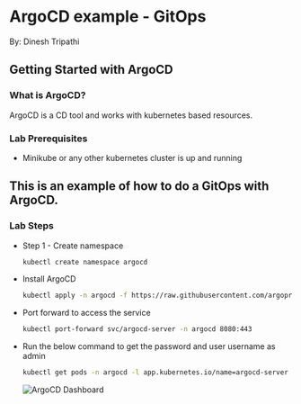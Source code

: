# ArgoCD example - GitOps

By: Dinesh Tripathi

## Getting Started with ArgoCD
### What is ArgoCD?
ArgoCD is a CD tool and works with kubernetes based resources.

### Lab Prerequisites

*  Minikube or any other kubernetes cluster is up and running

## This is an example of how to do a GitOps with ArgoCD.
### Lab Steps
* Step 1 - Create namespace
  ```sh
  kubectl create namespace argocd
  ```
* Install ArgoCD
  ```sh
  kubectl apply -n argocd -f https://raw.githubusercontent.com/argoproj/argo-cd/stable/manifests/install.yaml
  ```
* Port forward to access the service
  ```sh
  kubectl port-forward svc/argocd-server -n argocd 8080:443
  ```
* Run the below command to get the password and user username as admin
  ```sh
  kubectl get pods -n argocd -l app.kubernetes.io/name=argocd-server -o name | cut -d'/' -f 2
  ```
  ![ArgoCD Dashboard](../master/xyz/argocd.jpg)